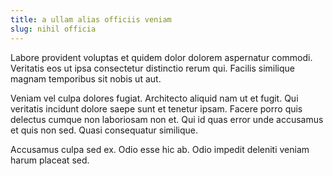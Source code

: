 ```yaml
---
title: a ullam alias officiis veniam
slug: nihil officia
---
```


Labore provident voluptas et quidem dolor dolorem aspernatur commodi. Veritatis eos ut ipsa consectetur distinctio rerum qui. Facilis similique magnam temporibus sit nobis ut aut.

Veniam vel culpa dolores fugiat. Architecto aliquid nam ut et fugit. Qui veritatis incidunt dolore saepe sunt et tenetur ipsam. Facere porro quis delectus cumque non laboriosam non et. Qui id quas error unde accusamus et quis non sed. Quasi consequatur similique.

Accusamus culpa sed ex. Odio esse hic ab. Odio impedit deleniti veniam harum placeat sed.
